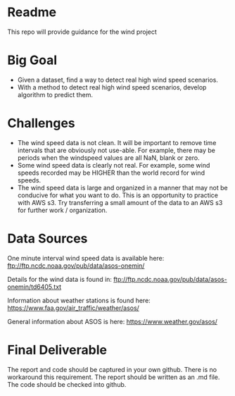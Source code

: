 # Readme

This repo will provide guidance for the wind project

# Big Goal
- Given a dataset, find a way to detect real high wind speed scenarios.
- With a method to detect real high wind speed scenarios, develop algorithm to predict them.

# Challenges
- The wind speed data is not clean.  It will be important to remove time intervals that are obviously not use-able.  For example, there may be periods when the windspeed values are all NaN, blank or zero.
- Some wind speed data is clearly not real.  For example, some wind speeds recorded may be HIGHER than the world record for wind speeds.
- The wind speed data is large and organized in a manner that may not be conducive for what you want to do.  This is an opportunity to practice with AWS s3.  Try transferring a small amount of the data to an AWS s3 for further work / organization.


# Data Sources
One minute interval wind speed data is available here:
ftp://ftp.ncdc.noaa.gov/pub/data/asos-onemin/

Details for the wind data is found in:
ftp://ftp.ncdc.noaa.gov/pub/data/asos-onemin/td6405.txt

Information about weather stations is found here:
https://www.faa.gov/air_traffic/weather/asos/

General information about ASOS is here:
https://www.weather.gov/asos/



# Final Deliverable
The report and code should be captured in your own github.  There is no workaround this requirement.  The report should be written as an .md file.  The code should be checked into github.
